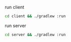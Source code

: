 run client
```bash
cd client && ./gradlew :run
```

run server
```bash
cd server && ./gradlew :run
```
